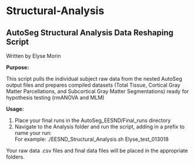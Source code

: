 # Structural-Analysis

## AutoSeg Structural Analysis Data Reshaping Script
Written by Elyse Morin


**Purpose:**

This script pulls the individual subject raw data from the nested AutoSeg output files and prepares compiled datasets (Total Tissue, Cortical Gray Matter Parcellations, and Subcortical Gray Matter Segmentations) ready for hypothesis testing (rmANOVA and MLM) 

**Usage:**

1. Place your final runs in the AutoSeg_EESND/Final_runs directory
2. Navigate to the Analysis folder and run the script, adding in a prefix to name your run:<br/>
	For example: 
		./EESND_Structural_Analysis.sh Elyse_test_013018

Your raw data .csv files and final data files will be placed in the appropriate folders.

